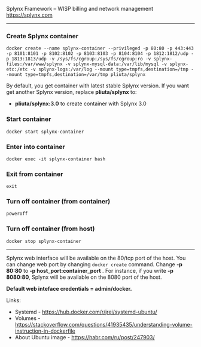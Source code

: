 Splynx Framework – WISP billing and network management  
https://splynx.com  

---

### Create Splynx container  
`docker create --name splynx-container --privileged -p 80:80 -p 443:443 -p 8101:8101 -p 8102:8102 -p 8103:8103 -p 8104:8104 -p 1812:1812/udp -p 1813:1813/udp -v /sys/fs/cgroup:/sys/fs/cgroup:ro -v splynx-files:/var/www/splynx -v splynx-mysql-data:/var/lib/mysql -v splynx-etc:/etc -v splynx-logs:/var/log --mount type=tmpfs,destination=/tmp --mount type=tmpfs,destination=/var/tmp pliuta/splynx`  

By default, you get container with latest stable Splynx version. If you want get another Splynx version, replace **pliuta/splynx** to:  
* **pliuta/splynx:3.0** to create container with Splynx 3.0  

### Start container  
`docker start splynx-container`  

### Enter into container  
`docker exec -it splynx-container bash`  

### Exit from container  
`exit`  

### Turn off container (from container)  
`poweroff`  

### Turn off container (from host)  
`docker stop splynx-container`  

---
Splynx web interface will be available on the 80/tcp port of the host. You can change web port by changing `docker create` command. Change **-p 80:80** to **\-p host_port:container_port** . For instance, if you write **-p 8080:80**, Splynx will be available on the 8080 port of the host.  

**Default web inteface credentials = admin/docker.**  

Links:  
* Systemd - https://hub.docker.com/r/jrei/systemd-ubuntu/  
* Volumes - https://stackoverflow.com/questions/41935435/understanding-volume-instruction-in-dockerfile  
* About Ubuntu image - https://habr.com/ru/post/247903/  
